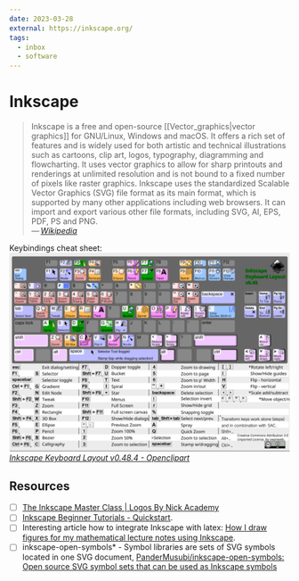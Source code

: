 ```yaml
---
date: 2023-03-28
external: https://inkscape.org/
tags:
  - inbox
  - software
---
```


# Inkscape

> Inkscape is a free and open-source [[Vector_graphics|vector graphics]] for
> GNU/Linux, Windows and macOS. It offers a rich set of features and is
> widely used for both artistic and technical illustrations such as cartoons,
> clip art, logos, typography, diagramming and flowcharting. It uses vector
> graphics to allow for sharp printouts and renderings at unlimited resolution
> and is not bound to a fixed number of pixels like raster graphics. Inkscape
> uses the standardized Scalable Vector Graphics (SVG) file format as its main
> format, which is supported by many other applications including web browsers.
> It can import and export various other file formats, including SVG, AI, EPS,
> PDF, PS and PNG.\
> — <cite>[Wikipedia](https://en.wikipedia.org/wiki/Inkscape)</cite>

Keybindings cheat sheet:
![](./img/Inkscape_keyboard_layout_cheat_sheet.svg)
_[Inkscape Keyboard Layout v0.48.4 - Openclipart](https://openclipart.org/detail/188861/inkscape-keyboard-layout-v0484)_

## Resources

- [ ] [The Inkscape Master Class | Logos By Nick Academy](https://logosbynick.teachable.com/courses/enrolled/485218)
- [ ] [Inkscape Beginner Tutorials - Quickstart](https://inkscape.org/gallery/=tutorial/inkscape-beginner-tutorials/).
- [ ] Interesting article how to integrate Inkscape with latex:
  [How I draw figures for my mathematical lecture notes using Inkscape](https://castel.dev/post/lecture-notes-2/).
- [ ] inkscape-open-symbols\* - Symbol libraries are sets of SVG symbols located in
  one SVG document, [PanderMusubi/inkscape-open-symbols: Open source SVG symbol sets that can be used as Inkscape symbols](https://github.com/PanderMusubi/inkscape-open-symbols)
